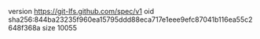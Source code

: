 version https://git-lfs.github.com/spec/v1
oid sha256:844ba23235f960ea15795ddd88eca717e1eee9efc87041b116ea55c2648f368a
size 10055

